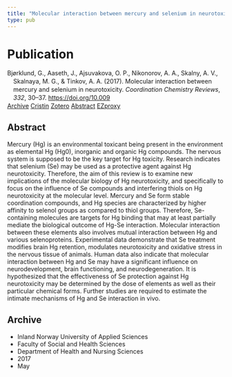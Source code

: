 ```yaml
---
title: "Molecular interaction between mercury and selenium in neurotoxicity"
type: pub
---
```

<h1>Publication</h1>
<article id="csl-bib-container-Z5BKGXQK" class="csl-bib-container">
  <div class="csl-bib-body" style="line-height: 1.35; padding-left: 1em; text-indent:-1em;">
  <div class="csl-entry">Bj&#xF8;rklund, G., Aaseth, J., Ajsuvakova, O. P., Nikonorov, A. A., Skalny, A. V., Skalnaya, M. G., &amp; Tinkov, A. A. (2017). Molecular interaction between mercury and selenium in neurotoxicity. <i>Coordination Chemistry Reviews</i>, <i>332</i>, 30&#x2013;37. <a href="https://doi.org/10.009">https://doi.org/10.009</a></div>
</div>
  <div class="csl-bib-buttons">
    <a href="#taxonomy-article-Z5BKGXQK" class="csl-bib-button">Archive</a>
    <a href="https://app.cristin.no/results/show.jsf?id=1468462" alt="Cristin URL" class="csl-bib-button">Cristin</a>
    <a href="http://zotero.org/groups/5022929/items/Z5BKGXQK" alt="Zotero URL" class="csl-bib-button">Zotero</a>
    <a href="#abstract-article-Z5BKGXQK" class="csl-bib-button">Abstract</a>
    <a href="http://ezproxy.inn.no/login?url=https://doi.org/10.009" class="csl-bib-button">EZproxy</a>
  </div>
  <div id="csl-bib-meta-container-Z5BKGXQK"></div>
</article>
<div id="csl-bib-meta-Z5BKGXQK" class="csl-bib-meta">
  <article id="abstract-article-Z5BKGXQK" class="abstract-article">
    <h1>Abstract</h1>
    Mercury (Hg) is an environmental toxicant being present in the environment as elemental Hg (Hg0), 
inorganic and organic Hg compounds. The nervous system is supposed to be the key target for Hg toxicity. 
Research indicates that selenium (Se) may be used as a protective agent against Hg neurotoxicity. 
Therefore, the aim of this review is to examine new implications of the molecular biology of Hg 
neurotoxicity, and specifically to focus on the influence of Se compounds and interfering thiols on 
Hg neurotoxicity at the molecular level. Mercury and Se form stable coordination compounds, and Hg 
species are characterized by higher affinity to selenol groups as compared to thiol groups. Therefore, 
Se-containing molecules are targets for Hg binding that may at least partially mediate the biological 
outcome of Hg-Se interaction. Molecular interaction between these elements also involves mutual 
interaction between Hg and various selenoproteins. Experimental data demonstrate that Se treatment 
modifies brain Hg retention, modulates neurotoxicity and oxidative stress in the nervous tissue of animals. 
Human data also indicate that molecular interaction between Hg and Se may have a significant 
influence on neurodevelopment, brain functioning, and neurodegeneration. It is hypothesized that the 
effectiveness of Se protection against Hg neurotoxicity may be determined by the dose of elements as 
well as their particular chemical forms. Further studies are required to estimate the intimate mechanisms 
of Hg and Se interaction in vivo.
  </article>
  <article id="taxonomy-article-Z5BKGXQK" class="taxonomy-article">
    <h1>Archive</h1>
    <ul>
      <li>Inland Norway University of Applied Sciences</li>
      <li>Faculty of Social and Health Sciences</li>
      <li>Department of Health and Nursing Sciences</li>
      <li>2017</li>
      <li>May</li>
    </ul>
  </article>
</div>
